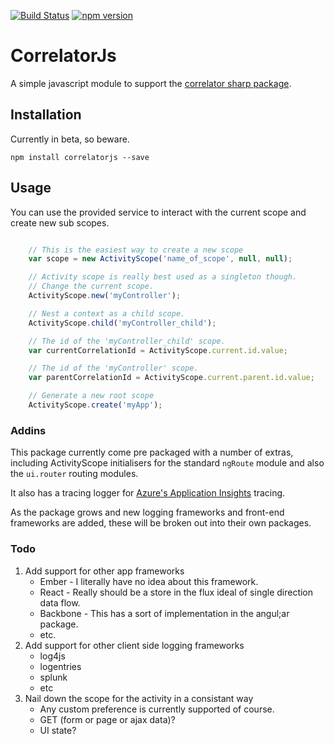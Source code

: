 
[![Build Status](https://travis-ci.org/CorrelatorSharp/CorrelatorJs.svg?branch=master)](https://travis-ci.org/CorrelatorSharp/CorrelatorJs) [![npm version](https://badge.fury.io/js/correlatorjs.svg)](https://badge.fury.io/js/correlatorjs)

# CorrelatorJs

A simple javascript module to support the [correlator sharp package](https://github.com/CorrelatorSharp/CorrelatorSharp).


## Installation

Currently in beta, so beware.

`npm install correlatorjs --save`


## Usage

You can use the provided service to interact with the current scope and create new sub scopes.

```javascript

    // This is the easiest way to create a new scope
    var scope = new ActivityScope('name_of_scope', null, null);

    // Activity scope is really best used as a singleton though.
    // Change the current scope.        
    ActivityScope.new('myController');

    // Nest a context as a child scope.
    ActivityScope.child('myController_child');

    // The id of the 'myController_child' scope.
    var currentCorrelationId = ActivityScope.current.id.value;

    // The id of the 'myController' scope.
    var parentCorrelationId = ActivityScope.current.parent.id.value;

    // Generate a new root scope
    ActivityScope.create('myApp');

```


### Addins

This package currently come pre packaged with a number of extras, including ActivityScope initialisers for the standard `ngRoute` module and also the `ui.router` routing modules.

It also has a tracing logger for [Azure's Application Insights](https://azure.microsoft.com/en-gb/documentation/articles/app-insights-get-started/) tracing. 

As the package grows and new logging frameworks and front-end frameworks are added, these will be broken out into their own packages.


### Todo

1. Add support for other app frameworks
    - Ember - I literally have no idea about this framework.
    - React - Really should be a store in the flux ideal of single direction data flow.
    - Backbone - This has a sort of implementation in the angul;ar package.
    - etc.
2. Add support for other client side logging frameworks
    - log4js
    - logentries
    - splunk
    - etc
3. Nail down the scope for the activity in a consistant way
    - Any custom preference is currently supported of course.    
    - GET (form or page or ajax data)?
    - UI state?
